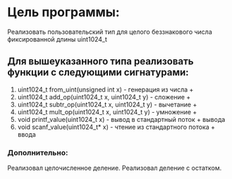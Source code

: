 # Цель программы: 
Реализовать пользовательский тип для целого беззнакового числа
фиксированной длины uint1024_t
## Для вышеуказанного типа реализовать функции с следующими сигнатурами:
1. uint1024_t from_uint(unsigned int x) - генерация из числа    +
2. uint1024_t add_op(uint1024_t x, uint1024_t y) - сложение     +
3. uint1024_t subtr_op(uint1024_t x, uint1024_t y) - вычетание  +
4. uint1024_t mult_op(uint1024_t x, uint1024_t y) - умножение   +
5. void printf_value(uint1024_t x) - вывод в стандартный поток  +
вывода
6. void scanf_value(uint1024_t* x) - чтение из стандартного потока +
ввода
### Дополнительно:
Реализовал целочисленное деление.
Реализовал деление с остатком.

